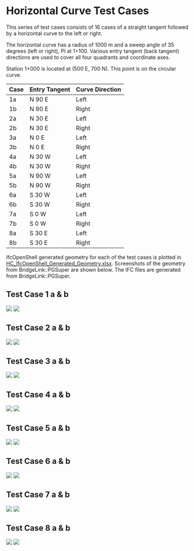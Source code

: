 # Horizontal Curve Test Cases

This series of test cases consists of 16 cases of a straight tangent followed by a horizontal curve to the left or right.

The horizontal curve has a radius of 1000 m and a sweep angle of 35 degrees (left or right), PI at 1+100. Various entry tangent (back tangent) directions are used to cover all four quadrants and coordinate axes.

Station 1+000 is located at (500 E, 700 N). This point is on the circular curve.

|Case | Entry Tangent | Curve Direction |
|-----|-------------------|-----------------|
| 1a  | N 90 E | Left
| 1b  | N 90 E | Right
| 2a  | N 30 E | Left
| 2b  | N 30 E | Right
| 3a  | N 0 E  | Left
| 3b  | N 0 E  | Right
| 4a  | N 30 W | Left
| 4b  | N 30 W | Right
| 5a  | N 90 W | Left
| 5b  | N 90 W | Right
| 6a  | S 30 W | Left
| 6b  | S 30 W | Right
| 7a  | S 0 W  | Left
| 7b  | S 0 W  | Right
| 8a  | S 30 E | Left
| 8b  | S 30 E | Right

IfcOpenShell generated geometry for each of the test cases is plotted in [HC_IfcOpenShell_Generated_Geometry.xlsx](HC_IfcOpenShell_Generated_Geometry.xlsx). Screenshots of the geometry from BridgeLink::PGSuper are shown below. The IFC files are generated from BridgeLink::PGSuper.

## Test Case 1 a & b
![](HC_N90E_Left_1a.png) ![](HC_N90E_Right_1b.png)

## Test Case 2 a & b
![](HC_N30E_Left_2a.png) ![](HC_N30E_Right_2b.png)

## Test Case 3 a & b
![](HC_N0E_Left_3a.png) ![](HC_N0E_Right_3b.png)

## Test Case 4 a & b
![](HC_N30E_Left_4a.png) ![](HC_N30E_Right_4b.png)

## Test Case 5 a & b
![](HC_N90W_Left_5a.png) ![](HC_N90W_Right_5b.png)

## Test Case 6 a & b
![](HC_S30W_Left_6a.png) ![](HC_S30W_Right_6b.png)

## Test Case 7 a & b
![](HC_S0W_Left_7a.png) ![](HC_S0W_Right_7b.png)

## Test Case 8 a & b
![](HC_S30E_Left_8a.png) ![](HC_S30E_Right_8b.png)